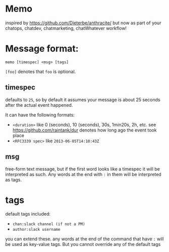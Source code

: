 # Memo

inspired by https://github.com/Dieterbe/anthracite/ but now
as part of your chatops, chatdev, chatmarketing, chatWhatever workflow!

# Message format:
```
memo [timespec] <msg> [tags]
```

`[foo]` denotes that `foo` is optional.


## timespec

defaults to `25`, so by default it assumes your message is about 25 seconds after the actual event happened.

It can have the following formats:

* `<duration>` like 0 (seconds), 10 (seconds), 30s, 1min20s, 2h, etc. see https://github.com/raintank/dur denotes how long ago the event took place
* `<RFC3339 spec>` like `2013-06-05T14:10:43Z`

## msg

free-form text message, but if the first word looks like a timespec it will be interpreted as such.  Any words at the end with `:` in them will be interpreted as tags.

# tags

default tags included:
* `chan:slack channel (if not a PM)`
* `author:slack username`

you can extend these. any words at the end of the command that have `:` will be used as key-value tags.
But you cannot override any of the default tags
